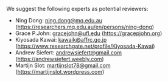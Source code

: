 We suggest the following experts as potential reviewers:

- Ning Dong: ning.dong@mq.edu.au (https://researchers.mq.edu.au/en/persons/ning-dong)
- Grace P.John: gracejohn@ufl.edu (https://gracepjohn.org)
- Kiyosada Kawai: kawaik@affrc.go.jp (https://www.researchgate.net/profile/Kiyosada-Kawai)
- Andrew Siefert: andrewsiefert@gmail.com (https://andrewsiefert.weebly.com)
- Martijn Slot: martijnslot78@gmail.com (https://martijnslot.wordpress.com)